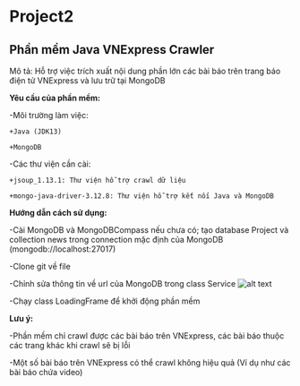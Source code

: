 # Project2
## Phần mềm Java VNExpress Crawler 

Mô tả: Hỗ trợ việc trích xuất nội dung phần lớn các bài báo trên trang báo điện tử VNExpress và lưu trữ tại MongoDB

**Yêu cầu của phần mềm:**

  -Môi trường làm việc: 
  
    +Java (JDK13)
    
    +MongoDB
    
  -Các thư viện cần cài:
    
    +jsoup_1.13.1: Thư viện hỗ trợ crawl dữ liệu
    
    +mongo-java-driver-3.12.8: Thư viện hỗ trợ kết nối Java và MongoDB

**Hướng dẫn cách sử dụng:**
  
  -Cài MongoDB và MongoDBCompass nếu chưa có; tạo database Project và collection news trong connection mặc định của MongoDB (mongodb://localhost:27017)
  
  -Clone git về file
  
  -Chỉnh sửa thông tin về url của MongoDB trong class Service
  ![alt text](https://i.imgur.com/vbsipOy.jpg)
  
  -Chạy class LoadingFrame để khởi động phần mềm
  
  **Lưu ý:** 
  
  -Phần mềm chỉ crawl được các bài báo trên VNExpress, các bài báo thuộc các trang khác khi crawl sẽ bị lỗi
  
  -Một số bài báo trên VNExpress có thể crawl không hiệu quả (Ví dụ như các bài báo chứa video) 
